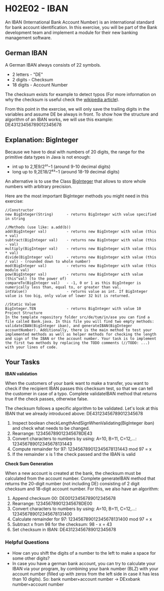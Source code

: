 # H02E02 - IBAN

An IBAN (International Bank Account Number) is an international standard for bank account identification. In this exercise, you will be part of the Bank development team and implement a module for their new banking management software.

## German IBAN

A German IBAN always consists of 22 symbols.

- 2 letters - "DE"
- 2 digits - Checksum
- 18 digits - Account Number

The checksum exists for example to detect typos (For more information on why the checksum is useful check the [wikipedia article](https://en.wikipedia.org/wiki/International_Bank_Account_Number)).

From this point in the exercise, we will only save the trailing digits in the variables and assume DE be always in front. To show how the structure and algorithm of an IBAN works, we will use this example: DE43123456789012345678

## Explanation: BigInteger

Because we have to deal with numbers of 20 digits, the range for the primitive data types in Java is not enough:

- int up to 2,1E9/2³¹−1 (around 9-10 decimal digits)
- long up to 9,2E18/2⁶³−1 (around 18-19 decimal digits)

An alternative is to use the Class [BigInteger](https://docs.oracle.com/javase/7/docs/api/java/math/BigInteger.html) that allows to store whole numbers with arbitrary precision.

Here are the most important BigInteger methods you might need in this exercise:
```
//Constructor
new BigInteger(String)      - returns BigInteger with value specified in string

//Methods (use like: a.add(b))
add(BigInteger val)         - returns new BigInteger with value (this + val)
subtract(BigInteger val)    - returns new BigInteger with value (this - val)
multiply(BigInteger val)    - returns new BigInteger with value (this * val)
divide(BigInteger val)      - returns new BigInteger with value (this / val) - (rounded down to whole number)
mod(BigInteger val)         - returns new BigInteger with value (this modulo val)
pow(BigInteger val)         - returns new BigInteger with value (this^val) (to the power of)
compareTo(BigInteger val)   - -1, 0 or 1 as this BigInteger is numerically less than, equal to, or greater than val.
intValue()                  - returns value as int. If BigInteger value is too big, only value of lower 32 bit is returned.

//Static Value
BigInteger.TEN              - returns BigInteger with value 10
Project Structure
In the template repository folder src/de/tum/in/ase you can find a file called Bank.java. In this file you will find two empty methods: validateIBAN(BigInteger iban), and generateIBAN(BigInteger accountNumber). Additionally, there is the main method to test your implemented methods as well as helper methods for checking the length and sign of the IBAN or the account number. Your task is to implement the first two methods by replacing the TODO comments (//TODO: ...) with your lines of code.

```

## Your Tasks

**IBAN validation**

When the customers of your bank want to make a transfer, you want to check if the recipient IBAN passes this checksum test, so that we can tell the customer in case of a typo. Complete validateIBAN method that returns true if the check passes, otherwise false.

The checksum follows a specific algorithm to be validated. Let's look at this IBAN that we already introduced above: DE43123456789012345678

1. Inspect boolean checkLengthAndSignWhenValidating(BigInteger iban) and check what needs to be changed.
2. Rearrange: 123456789012345678DE43
3. Convert characters to numbers by using: A=10, B=11, C=12,…: 123456789012345678131443
4. Compute remainder for 97: 123456789012345678131443 mod 97 = x
5. If the remainder x is 1 the check passed and the IBAN is valid 

**Check Sum Generation**

When a new account is created at the bank, the checksum must be calculated from the account number. Complete generateIBAN method that returns the 20-digit number (not including DE) consisting of 2 digit checksum and 18-digit account number. For this, we also have an algorithm:

1. Append checksum 00: DE00123456789012345678
2. Rearrange: 123456789012345678DE00
3. Convert characters to numbers by using: A=10, B=11, C=12,…: 123456789012345678131400
4. Calculate remainder for 97: 123456789012345678131400 mod 97 = x
5. Subtract x from 98 for the checksum: 98 - x = 43
6. Set checksum in IBAN: DE43123456789012345678

### Helpful Questions

- How can you shift the digits of a number to the left to make a space for some other digits?
- In case you have a german bank account, you can try to calculate your IBAN via your program, by combining your bank number (BLZ) with your account number (filled up with zeros from the left side in case it has less than 10 digits). So:
bank number+account number -> DExxbank number+account number 
